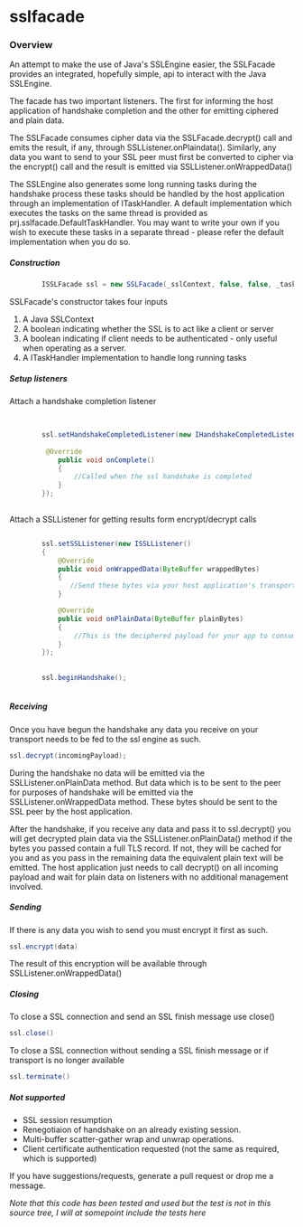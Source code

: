 sslfacade
=========

### Overview

An attempt to make the use of Java's SSLEngine easier, the SSLFacade provides an integrated, hopefully simple, api to interact with the Java SSLEngine.

The facade has two important listeners. The first for informing the host application of handshake completion and the other for emitting ciphered and plain data.

The SSLFacade consumes cipher data via the SSLFacade.decrypt() call and emits the result, if any, through SSLListener.onPlaindata(). Similarly, any data you want to send to your SSL peer must first be converted to cipher via the encrypt() call and the result is emitted via SSLListener.onWrappedData()

The SSLEngine also generates some long running tasks during the handshake process these tasks should be handled by the host application through an implementation of ITaskHandler. A default implementation which executes the tasks on the same thread is provided as prj.sslfacade.DefaultTaskHandler. You may want to write your own if you wish to execute these tasks in a separate thread - please refer the default implementation when you do so.


##### Construction

```java
        ISSLFacade ssl = new SSLFacade(_sslContext, false, false, _taskHandler);
```

SSLFacade's constructor takes four inputs

1. A Java SSLContext
2. A boolean indicating whether the SSL is to act like a client or server
3. A boolean indicating if client needs to be authenticated - only useful when operating as a server.
4. A ITaskHandler implementation to handle long running tasks

##### Setup listeners

Attach a handshake completion listener

```java
    
        
        ssl.setHandshakeCompletedListener(new IHandshakeCompletedListener(){
        
         @Override
            public void onComplete()
            {
                //Called when the ssl handshake is completed
            }
        });
        
```

Attach a SSLListener for getting results form encrypt/decrypt calls

```java

        ssl.setSSLListener(new ISSLListener()
        {
            @Override
            public void onWrappedData(ByteBuffer wrappedBytes)
            {
               //Send these bytes via your host application's transport
            }

            @Override
            public void onPlainData(ByteBuffer plainBytes)
            {
                //This is the deciphered payload for your app to consume   
            }
        });
        
         
        ssl.beginHandshake();
        
```

##### Receiving

Once you have begun the handshake any data you receive on your transport needs to be fed to the ssl engine as such.

```java
ssl.decrypt(incomingPayload);
```
During the handshake no data will be emitted via the SSLListener.onPlainData method. But data which is to be sent to the peer for purposes of handshake will be emitted via the SSLListener.onWrappedData method. These bytes should be sent to the SSL peer by the host application.

After the handshake, if you receive any data and pass it to ssl.decrypt() you will get decrypted plain data via the SSLListener.onPlainData() method if the bytes you passed contain a full TLS record. If not, they will be cached for you and as you pass in the remaining data the equivalent plain text will be emitted. The host application just needs to call decrypt() on all incoming payload and wait for plain data on listeners with no additional management involved.

##### Sending

If there is any data you wish to send you must encrypt it first as such.

```java
ssl.encrypt(data)
```
The result of this encryption will be available through SSLListener.onWrappedData()

##### Closing

To close a SSL connection and send an SSL finish message use close()

```java
ssl.close()
```

To close a SSL connection without sending a SSL finish message or if transport is no longer available

```java
ssl.terminate()
```

##### Not supported

* SSL session resumption
* Renegotiaion of handshake on an already existing session.
* Multi-buffer scatter-gather wrap and unwrap operations.
* Client certificate authentication requested (not the same as required, which is supported)


If you have suggestions/requests, generate a pull request or drop me a message.

*Note that this code has been tested and used but the test is not in this source tree, I will at somepoint include the tests here*


<script>
  (function(i,s,o,g,r,a,m){i['GoogleAnalyticsObject']=r;i[r]=i[r]||function(){
  (i[r].q=i[r].q||[]).push(arguments)},i[r].l=1*new Date();a=s.createElement(o),
  m=s.getElementsByTagName(o)[0];a.async=1;a.src=g;m.parentNode.insertBefore(a,m)
  })(window,document,'script','//www.google-analytics.com/analytics.js','ga');

  ga('create', 'UA-44833990-1', 'github.com');
  ga('send', 'pageview');

</script>
